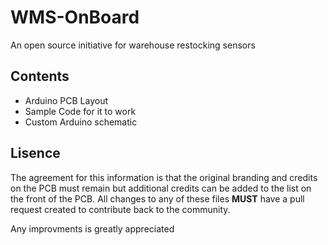 # WMS-OnBoard
An open source initiative for warehouse restocking sensors
## Contents
* Arduino PCB Layout
* Sample Code for it to work
* Custom Arduino schematic

## Lisence
The agreement for this information is that the original branding and credits on the PCB must remain but additional credits can be added to the list on the front of the PCB. 
All changes to any of these files **MUST** have a pull request created to contribute back to the community. 

Any improvments is greatly appreciated
